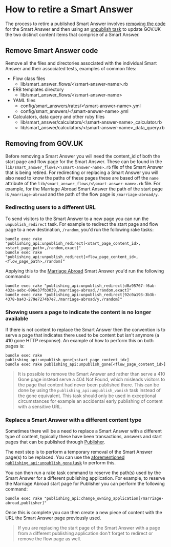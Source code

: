 # How to retire a Smart Answer

The process to retire a published Smart Answer involves
[removing the code](#remove-smart-answer-code) for the Smart Answer and then
using an [unpublish task](#removing-from-govuk) to update GOV.UK the two
distinct content items that comprise of a Smart Answer.

## Remove Smart Answer code

Remove all the files and directories associated with the individual Smart
Answer and their associated tests, examples of common files:

- Flow class files
  - lib/smart_answer_flows/<\smart-answer-name>.rb
- ERB templates directory
  - lib/smart_answer_flows/<\smart-answer-name>
- YAML files
  - config/smart_answers/rates/<\smart-answer-name>.yml
  - config/smart_answers/<\smart-answer-name>.yml
- Calculators, data query and other ruby files
  - lib/smart_answer/calculators/<\smart-answer-name>\_calculator.rb
  - lib/smart_answer/calculators/<\smart-answer-name>\_data_query.rb

## Removing from GOV.UK

Before removing a Smart Answer you will need the content_id of both the start
page and flow page for the Smart Answer. These can be found in the
`lib/smart_answer_flows/<\smart-answer-name>.rb` file of the Smart Answer that
is being retired. For redirecting or replacing a Smart Answer you will also
need to know the paths of these pages these are based off the `name` attribute
of the `lib/smart_answer_flows/<\smart-answer-name>.rb` file. For example, for
the Marriage Abroad Smart Answer the path of the start page is `/marriage-abroad`
and the path of the flow page is `/marriage-abroad/y`.

### Redirecting users to a different URL

To send visitors to the Smart Answer to a new page you can run the
`unpublish_redirect` task. For example to redirect the start page and flow page
to a new destination, `/random`, you'd run the following rake tasks:

```
bundle exec rake "publishing_api:unpublish_redirect[<start_page_content_id>,<start_page_path>,/random,exact]"
bundle exec rake "publishing_api:unpublish_redirect[<flow_page_content_id>,<flow_page_path>,/random]"
```

Applying this to the [Marriage Abroad](../../lib/smart_answer_flows/marriage-abroad.rb)
Smart Answer you'd run the following commands:

```
bundle exec rake "publishing_api:unpublish_redirect[d0a95767-f6ab-432a-aebc-096e37fb3039,/marriage-abroad,/random,exact]"
bundle exec rake "publishing_api:unpublish_redirect[92c0a193-3b3b-4378-ba43-279e7274b7e7,/marriage-abroad/y,/random]"
```

### Showing users a page to indicate the content is no longer available

If there is not content to replace the Smart Answer then the convention is to
serve a page that indicates there used to be content but isn't anymore (a 410
gone HTTP response). An example of how to perform this on both pages is:

```
bundle exec rake publishing_api:unpublish_gone[<start_page_content_id>]
bundle exec rake publishing_api:unpublish_gone[<flow_page_content_id>]
```

> It is possible to remove the Smart Answer and rather than serve a 410 Gone
> page instead serve a 404 Not Found, which misleads visitors to the page that
> content had never been published there. This can be done by using the
> `publishing_api:unpublish_vanish` task instead of the gone equivalent. This
> task should only be used in exceptional circumstances for example an
> accidental early publishing of content with a sensitive URL.

### Replace a Smart Answer with a different content type

Sometimes there will be a need to replace a Smart Answer with a different type
of content, typically these have been transactions, answers and start pages
that can be published through [Publisher](https://github.com/alphagov/publisher).

The next step is to perform a temporary removal of the Smart Answer page(s) to
be replaced. You can use the [aforementioned `publishing_api:unpublish_gone`
task](#showing-users-a-page-to-indicate-the-content-is-no-longer-available)
to perform this.

You can then run a rake task command to reserve the path(s) used by the Smart
Answer for a different publishing application. For example, to reserve the
Marriage Abroad start page for Publisher you can perform the following command:

```
bundle exec rake "publishing_api:change_owning_application[/marriage-abroad,publisher]"
```

Once this is complete you can then create a new piece of content with the URL
the Smart Answer page previously used.

> If you are replacing the start page of the Smart Answer with a page from a
> different publishing application don't forget to redirect or remove the flow
> page as well.
